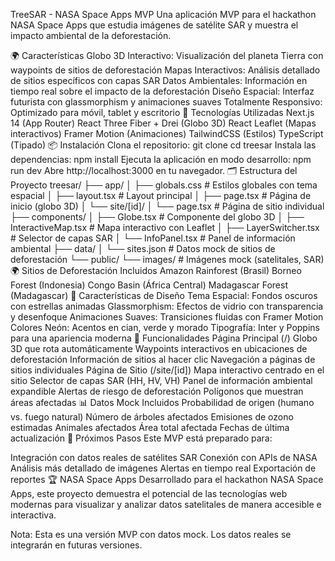 TreeSAR - NASA Space Apps MVP
Una aplicación MVP para el hackathon NASA Space Apps que estudia imágenes de satélite SAR y muestra el impacto ambiental de la deforestación.

🌍 Características
Globo 3D Interactivo: Visualización del planeta Tierra con waypoints de sitios de deforestación
Mapas Interactivos: Análisis detallado de sitios específicos con capas SAR
Datos Ambientales: Información en tiempo real sobre el impacto de la deforestación
Diseño Espacial: Interfaz futurista con glassmorphism y animaciones suaves
Totalmente Responsivo: Optimizado para móvil, tablet y escritorio
🚀 Tecnologías Utilizadas
Next.js 14 (App Router)
React Three Fiber + Drei (Globo 3D)
React Leaflet (Mapas interactivos)
Framer Motion (Animaciones)
TailwindCSS (Estilos)
TypeScript (Tipado)
📦 Instalación
Clona el repositorio:
git clone <repository-url>
cd treesar
Instala las dependencias:
npm install
Ejecuta la aplicación en modo desarrollo:
npm run dev
Abre http://localhost:3000 en tu navegador.
🗂️ Estructura del Proyecto
treesar/
├── app/
│   ├── globals.css          # Estilos globales con tema espacial
│   ├── layout.tsx           # Layout principal
│   ├── page.tsx             # Página de inicio (globo 3D)
│   └── site/[id]/
│       └── page.tsx         # Página de sitio individual
├── components/
│   ├── Globe.tsx            # Componente del globo 3D
│   ├── InteractiveMap.tsx   # Mapa interactivo con Leaflet
│   ├── LayerSwitcher.tsx    # Selector de capas SAR
│   └── InfoPanel.tsx        # Panel de información ambiental
├── data/
│   └── sites.json           # Datos mock de sitios de deforestación
└── public/
    └── images/              # Imágenes mock (satelitales, SAR)
🌍 Sitios de Deforestación Incluidos
Amazon Rainforest (Brasil)
Borneo Forest (Indonesia)
Congo Basin (África Central)
Madagascar Forest (Madagascar)
🎨 Características de Diseño
Tema Espacial: Fondos oscuros con estrellas animadas
Glassmorphism: Efectos de vidrio con transparencia y desenfoque
Animaciones Suaves: Transiciones fluidas con Framer Motion
Colores Neón: Acentos en cian, verde y morado
Tipografía: Inter y Poppins para una apariencia moderna
🔧 Funcionalidades
Página Principal (/)
Globo 3D que rota automáticamente
Waypoints interactivos en ubicaciones de deforestación
Información de sitios al hacer clic
Navegación a páginas de sitios individuales
Página de Sitio (/site/[id])
Mapa interactivo centrado en el sitio
Selector de capas SAR (HH, HV, VH)
Panel de información ambiental expandible
Alertas de riesgo de deforestación
Polígonos que muestran áreas afectadas
📊 Datos Mock Incluidos
Probabilidad de origen (humano vs. fuego natural)
Número de árboles afectados
Emisiones de ozono estimadas
Animales afectados
Área total afectada
Fechas de última actualización
🚀 Próximos Pasos
Este MVP está preparado para:

Integración con datos reales de satélites SAR
Conexión con APIs de NASA
Análisis más detallado de imágenes
Alertas en tiempo real
Exportación de reportes
🏆 NASA Space Apps
Desarrollado para el hackathon NASA Space Apps, este proyecto demuestra el potencial de las tecnologías web modernas para visualizar y analizar datos satelitales de manera accesible e interactiva.

Nota: Esta es una versión MVP con datos mock. Los datos reales se integrarán en futuras versiones.
